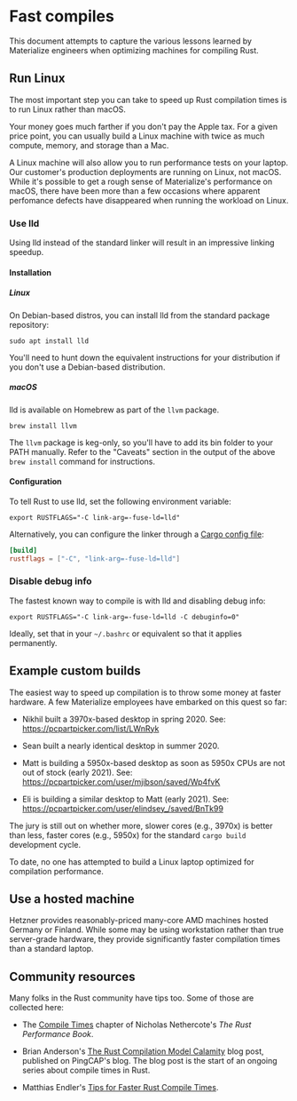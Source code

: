 # Fast compiles

This document attempts to capture the various lessons learned by Materialize
engineers when optimizing machines for compiling Rust.

## Run Linux

The most important step you can take to speed up Rust compilation times is to
run Linux rather than macOS.

Your money goes much farther if you don't pay the Apple tax. For a given
price point, you can usually build a Linux machine with twice as much compute,
memory, and storage than a Mac.

A Linux machine will also allow you to run performance tests on your laptop.
Our customer's production deployments are running on Linux, not macOS. While
it's possible to get a rough sense of Materialize's performance on macOS,
there have been more than a few occasions where apparent perfomance defects
have disappeared when running the workload on Linux.

### Use lld

Using lld instead of the standard linker will result in an impressive
linking speedup.

#### Installation

##### Linux

On Debian-based distros, you can install lld from the standard package
repository:

```shell
sudo apt install lld
```

You'll need to hunt down the equivalent instructions for your distribution if
you don't use a Debian-based distribution.

##### macOS

lld is available on Homebrew as part of the `llvm` package.

```shell
brew install llvm
```

The `llvm` package is keg-only, so you'll have to add its bin folder to your
PATH manually. Refer to the "Caveats" section in the output of the above
`brew install` command for instructions.

#### Configuration

To tell Rust to use lld, set the following environment variable:

```shell
export RUSTFLAGS="-C link-arg=-fuse-ld=lld"
```

Alternatively, you can configure the linker through a
[Cargo config file][cargo-config]:

```toml
[build]
rustflags = ["-C", "link-arg=-fuse-ld=lld"]
```

[cargo-config]: https://doc.rust-lang.org/cargo/reference/config.html#configuration

### Disable debug info

The fastest known way to compile is with lld and disabling debug info:

```shell
export RUSTFLAGS="-C link-arg=-fuse-ld=lld -C debuginfo=0"
```

Ideally, set that in your `~/.bashrc` or equivalent so that it applies
permanently.

## Example custom builds

The easiest way to speed up compilation is to throw some money at faster
hardware. A few Materialize employees have embarked on this quest so far:

  * Nikhil built a 3970x-based desktop in spring 2020.
    See: https://pcpartpicker.com/list/LWnRyk

  * Sean built a nearly identical desktop in summer 2020.

  * Matt is building a 5950x-based desktop as soon as 5950x CPUs
    are not out of stock (early 2021).
    See: https://pcpartpicker.com/user/mjibson/saved/Wp4fvK

  * Eli is building a similar desktop to Matt (early 2021).
    See: https://pcpartpicker.com/user/elindsey_/saved/BnTk99

The jury is still out on whether more, slower cores (e.g., 3970x) is better than
less, faster cores (e.g., 5950x) for the standard `cargo build` development
cycle.

To date, no one has attempted to build a Linux laptop optimized for compilation
performance.

## Use a hosted machine

Hetzner provides reasonably-priced many-core AMD machines hosted Germany or Finland. While some may be using workstation rather than true server-grade hardware, they provide significantly faster compilation times than a standard laptop.

## Community resources

Many folks in the Rust community have tips too. Some of those are collected
here:

  * The [Compile Times][nethercote] chapter of Nicholas Nethercote's *The Rust
    Performance Book*.

  * Brian Anderson's [The Rust Compilation Model Calamity][brson] blog post,
    published on PingCAP's blog. The blog post is the start of an ongoing series
    about compile times in Rust.

  * Matthias Endler's [Tips for Faster Rust Compile Times][endler].

[brson]: https://pingcap.com/blog/rust-compilation-model-calamity
[endler]: https://endler.dev/2020/rust-compile-times/
[nethercote]: https://nnethercote.github.io/perf-book/compile-times.html
